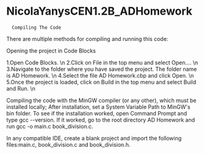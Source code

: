 # NicolaYanysCEN1.2B_ADHomework

      Compiling The Code
There are multiple methods for compiling and running this code:

  Opening the project in Code Blocks

1.Open Code Blocks. \n
2.Click on File in the top menu and select Open.... \n
3.Navigate to the folder where you have saved the project. The folder name is AD Homework. \n
4.Select the file AD Homework.cbp and click Open. \n 
5.Once the project is loaded, click on Build in the top menu and select Build and Run. \n

  Compiling the code with the MinGW compiler (or any other), which must be installed locally; After installation, set a System Variable Path to MinGW's bin folder. To see if the installation worked, open Command Prompt and type gcc --version. If it worked, go to the root directory AD Homework and run gcc -o main.c book_division.c.

  In any compatible IDE, create a blank project and import the following files:main.c, book_division.c and book_division.h.
